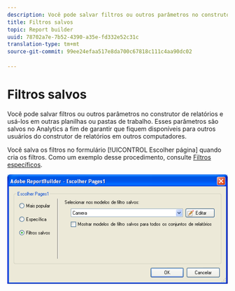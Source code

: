 ```yaml
---
description: Você pode salvar filtros ou outros parâmetros no construtor de relatórios e usá-los em outras planilhas ou pastas de trabalho. Esses parâmetros são salvos no Analytics a fim de garantir que fiquem disponíveis para outros usuários do construtor de relatórios em outros computadores.
title: Filtros salvos
topic: Report builder
uuid: 78702a7e-7b52-4390-a35e-fd332e52c31c
translation-type: tm+mt
source-git-commit: 99ee24efaa517e8da700c67818c111c4aa90dc02

---
```



# Filtros salvos

Você pode salvar filtros ou outros parâmetros no construtor de relatórios e usá-los em outras planilhas ou pastas de trabalho. Esses parâmetros são salvos no Analytics a fim de garantir que fiquem disponíveis para outros usuários do construtor de relatórios em outros computadores.

Você salva os filtros no formulário [!UICONTROL Escolher página] quando cria os filtros. Como um exemplo desse procedimento, consulte  [Filtros específicos](/help/analyze/report-builder/layout/c-filter-dimensions/t-specific-filters.md).

![](assets/choose_page_saved.png)

